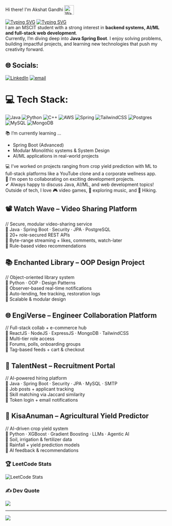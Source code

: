 Hi there! I'm Akshat Gandhi 
<img src="https://camo.githubusercontent.com/d552948e7884c41fde2d32b9221d79f0df2076c7d824aaab954ca93f53d95884/68747470733a2f2f6d656469612e67697068792e636f6d2f6d656469612f6876524a434c467a6361737252346961377a2f67697068792e676966" 
     alt="Waving Hand" 
     width="30" 
     style="vertical-align: middle;"/>


[![Typing SVG](https://readme-typing-svg.demolab.com?font=Fira+Code&size=30&duration=3000&pause=1000&center=true&width=812&height=51&lines=Full+Stack+Developer+%7C+Spring+Enthusiast)](https://git.io/typing-svg)
[![Typing SVG](https://readme-typing-svg.demolab.com?font=Fira+Code&pause=1000&center=true&width=835&height=35&lines=Currently+building+projects+that+scale%2C+not+just+portfolios.;Exploring+the+universe+of+code+one+repo+at+a+time.;Java+%2B+spring+%2B+Python+%2B+JavaScript)](https://git.io/typing-svg) <br>
I am an MSCIT student with a strong interest in **backend systems, AI/ML and full-stack web development**.  
Currently, I’m diving deep into **Java Spring Boot**. I enjoy solving problems, building impactful projects, 
and learning new technologies that push my creativity forward.  


## 🌐 Socials:
[![LinkedIn](https://img.shields.io/badge/LinkedIn-%230077B5.svg?logo=linkedin&logoColor=white)](https://linkedin.com/in/https://www.linkedin.com/in/akshat-gandhi-217824240/) [![email](https://img.shields.io/badge/Email-D14836?logo=gmail&logoColor=white)](mailto:Akshatgandhi237@gmail.com) 

# 💻 Tech Stack:
![Java](https://img.shields.io/badge/java-%23ED8B00.svg?style=for-the-badge&logo=openjdk&logoColor=white) ![Python](https://img.shields.io/badge/python-3670A0?style=for-the-badge&logo=python&logoColor=ffdd54) ![C++](https://img.shields.io/badge/c++-%2300599C.svg?style=for-the-badge&logo=c%2B%2B&logoColor=white)  ![AWS](https://img.shields.io/badge/AWS-%23FF9900.svg?style=for-the-badge&logo=amazon-aws&logoColor=white) ![Spring](https://img.shields.io/badge/spring-%236DB33F.svg?style=for-the-badge&logo=spring&logoColor=white) ![TailwindCSS](https://img.shields.io/badge/tailwindcss-%2338B2AC.svg?style=for-the-badge&logo=tailwind-css&logoColor=white) ![Postgres](https://img.shields.io/badge/postgres-%23316192.svg?style=for-the-badge&logo=postgresql&logoColor=white) ![MySQL](https://img.shields.io/badge/mysql-4479A1.svg?style=for-the-badge&logo=mysql&logoColor=white) ![MongoDB](https://img.shields.io/badge/MongoDB-%234ea94b.svg?style=for-the-badge&logo=mongodb&logoColor=white)

📚 I’m currently learning ...  
- Spring Boot (Advanced)  
- Modular Monolithic systems & System Design  
- AI/ML applications in real-world projects
  
💻 I’ve worked on projects ranging from crop yield prediction with ML to full-stack platforms like a YouTube clone and a corporate wellness app.  
🚀 I’m open to collaborating on exciting development projects.  
✔ Always happy to discuss Java, AI/ML, and web development topics!  
Outside of tech, I love 🎮 video games, 🎵 exploring music, and 🧗 Hiking. 


## 📽 Watch Wave – Video Sharing Platform  
// Secure, modular video-sharing service  
🔹 Java · Spring Boot · Security · JPA · PostgreSQL  
🔹 20+ role-secured REST APIs  
🔹 Byte-range streaming + likes, comments, watch-later  
🔹 Rule-based video recommendations  

## 📚 Enchanted Library – OOP Design Project  
// Object-oriented library system  
🔹 Python · OOP · Design Patterns  
🔹 Observer-based real-time notifications  
🔹 Auto-lending, fee tracking, restoration logs  
🔹 Scalable & modular design  

## 🌐 EngiVerse – Engineer Collaboration Platform  
// Full-stack collab + e-commerce hub  
🔹 ReactJS · NodeJS · ExpressJS · MongoDB · TailwindCSS  
🔹 Multi-tier role access  
🔹 Forums, polls, onboarding groups  
🔹 Tag-based feeds + cart & checkout  

## 💼 TalentNest – Recruitment Portal  
// AI-powered hiring platform  
🔹 Java · Spring Boot · Security · JPA · MySQL · SMTP  
🔹 Job posts + applicant tracking  
🔹 Skill matching via Jaccard similarity  
🔹 Token login + email notifications  

## 🌱 KisaAnuman – Agricultural Yield Predictor  
// AI-driven crop yield system  
🔹 Python · XGBoost · Gradient Boosting · LLMs · Agentic AI  
🔹 Soil, irrigation & fertilizer data  
🔹 Rainfall + yield prediction models  
🔹 AI feedback & recommendations  


### 🏆 LeetCode Stats
![LeetCode Stats](https://leetcode.card.workers.dev/akshatgandhi237?theme=dark&font=baloo&extension=null)

### ✍️ Dev Quote
![](https://quotes-github-readme.vercel.app/api?type=horizontal&theme=radical)

---
[![](https://visitcount.itsvg.in/api?id=akshat0042&icon=0&color=0)](https://visitcount.itsvg.in)





